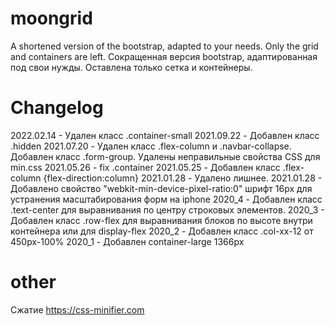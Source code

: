 # moongrid
A shortened version of the bootstrap, adapted to your needs. Only the grid and containers are left.
Сокращенная версия bootstrap, адаптированная под свои нужды. Оставлена только сетка и контейнеры.


# Changelog
2022.02.14 - Удален класс .container-small
2021.09.22 - Добавлен класс .hidden
2021.07.20 - Удален класс .flex-column и .navbar-collapse. Добавлен класс .form-group. Удалены неправильные свойства CSS для min.css
2021.05.26 - fix .container
2021.05.25 - Добавлен класс .flex-column {flex-direction:column}
2021.01.28 - Удалено лишнее.
2021.01.28 - Добавлено свойство "webkit-min-device-pixel-ratio:0" шрифт 16px для устранения масштабирования форм на iphone
2020_4     - Добавлен класс .text-center для выравнивания по центру строковых элементов.
2020_3     - Добавлен класс .row-flex для выравнивания блоков по высоте внутри контейнера или для display-flex
2020_2     - Добавлен класс .col-xx-12 от 450px-100%
2020_1     - Добавлен container-large 1366px

# other
Сжатие https://css-minifier.com